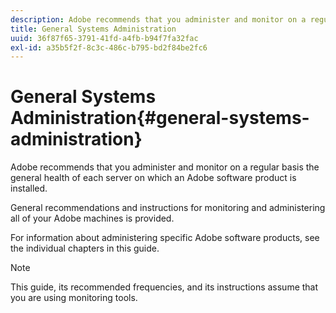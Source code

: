 ```yaml
---
description: Adobe recommends that you administer and monitor on a regular basis the general health of each server on which an Adobe software product is installed.
title: General Systems Administration
uuid: 36f87f65-3791-41fd-a4fb-b94f7fa32fac
exl-id: a35b5f2f-8c3c-486c-b795-bd2f84be2fc6
---
```

# General Systems Administration{#general-systems-administration}

Adobe recommends that you administer and monitor on a regular basis the general health of each server on which an Adobe software product is installed.

 General recommendations and instructions for monitoring and administering all of your Adobe machines is provided.

For information about administering specific Adobe software products, see the individual chapters in this guide.

>[!NOTE]
>
>This guide, its recommended frequencies, and its instructions assume that you are using monitoring tools.
